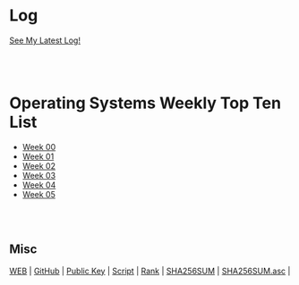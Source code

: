 # Log 
[See My Latest Log!](TXT/mylog.txt)

<br><br> 

# Operating Systems Weekly Top Ten List
* [Week 00](w00.md)
* [Week 01](w01.md)
* [Week 02](w02.md)                                
* [Week 03](w03.md)  
* [Week 04](w04.md)  
* [Week 05](w05.md)  
 

<br><br>

## Misc
[WEB](https://hazlazuardi.github.io/os202/) | 
[GitHub](https://github.com/hazlazuardi/os202/) | 
[Public Key](TXT/mypubkey.txt) | 
[Script](TXT/myscript.sh) |
[Rank](TXT/myrank.txt) | 
[SHA256SUM](TXT/SHA256SUM.txt) | 
[SHA256SUM.asc](TXT/SHA256SUM.asc) | 

